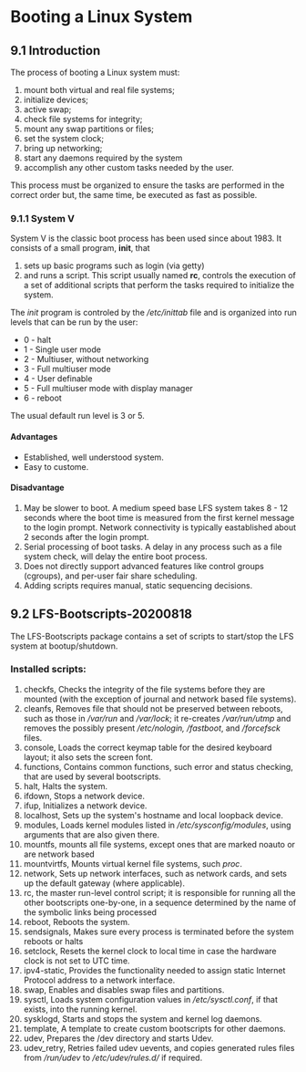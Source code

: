 # Booting a Linux System

## 9.1 Introduction

The process of booting a Linux system must:
1. mount both virtual and real file systems;
2. initialize devices;
3. active swap;
4. check file systems for integrity;
5. mount any swap partitions or files;
6. set the system clock;
7. bring up networking;
8. start any daemons required by the system
9. accomplish any other custom tasks needed by the user.

This process must be organized to ensure the tasks are performed in the correct
order but, the same time, be executed as fast as possible.

### 9.1.1 System V

System V is the classic boot process has been used since about 1983. It consists
of a small program, **init**, that
1. sets up basic programs such as login (via getty)
2. and runs a script. This script usually named **rc**, controls the execution
   of a set of additional scripts that perform the tasks required to initialize
   the system.

The *init* program is controled by the */etc/inittab* file and is organized into
run levels that can be run by the user:
* 0 - halt
* 1 - Single user mode
* 2 - Multiuser, without networking
* 3 - Full multiuser mode
* 4 - User definable
* 5 - Full multiuser mode with display manager
* 6 - reboot

The usual default run level is 3 or 5.

#### Advantages
* Established, well understood system.
* Easy to custome.

#### Disadvantage
1. May be slower to boot. A medium speed base LFS system takes 8 - 12 seconds
   where the boot time is measured from the first kernel message to the login
   prompt. Network connectivity is typically eastablished about 2 seconds after
   the login prompt.
2. Serial processing of boot tasks. A delay in any process such as a file system
   check, will delay the entire boot process.
3. Does not directly support advanced features like control groups (cgroups),
   and per-user fair share scheduling.
4. Adding scripts requires manual, static sequencing decisions.

## 9.2 LFS-Bootscripts-20200818

The LFS-Bootscripts package contains a set of scripts to start/stop the LFS
system at bootup/shutdown.

### Installed scripts:
1. checkfs, Checks the integrity of the file systems before they are mounted
   (with the exception of journal and network based file systems).
2. cleanfs, Removes file that should not be preserved between reboots, such as
   those in */var/run* and */var/lock*; it re-creates */var/run/utmp* and
   removes the possibly present */etc/nologin, /fastboot*, and */forcefsck*
   files.
3. console, Loads the correct keymap table for the desired keyboard layout; it
   also sets the screen font.
4. functions, Contains common functions, such error and status checking, that
   are used by  several bootscripts.
5. halt, Halts the system.
6. ifdown, Stops a network device.
7. ifup, Initializes a network device.
8. localhost, Sets up the system's hostname and local loopback device.
9. modules, Loads kernel modules listed in */etc/sysconfig/modules*, using
   arguments that are also given there.
10. mountfs, mounts all file systems, except ones that are marked noauto or are
    network based
11. mountvirtfs, Mounts virtual kernel file systems, such *proc*.
12. network, Sets up network interfaces, such as network cards, and sets up the
    default gateway (where applicable).
13. rc, the master run-level control script; it is responsible for running all
    the other bootscripts one-by-one, in a sequence determined by the name of the
    symbolic links being processed
14. reboot, Reboots the system.
15. sendsignals, Makes sure every process is terminated before the system
    reboots or halts
16. setclock, Resets the kernel clock to local time in case the hardware clock
    is not set to UTC time.
17. ipv4-static, Provides the functionality needed to assign static Internet
    Protocol address to a network interface.
18. swap, Enables and disables swap files and partitions.
19. sysctl, Loads system configuration values in */etc/sysctl.conf*, if that
    exists, into the running kernel.
20. sysklogd, Starts and stops the system and kernel log daemons.
21. template, A template to create custom bootscripts for other daemons.
22. udev, Prepares the /dev directory and starts Udev.
23. udev\_retry, Retries failed udev uevents, and copies generated rules files
    from */run/udev* to */etc/udev/rules.d/* if required.
